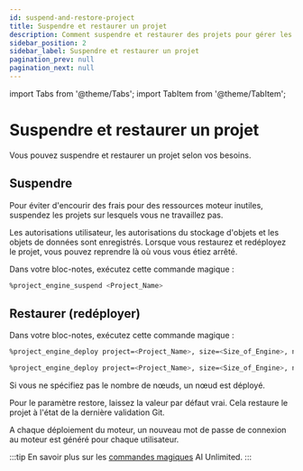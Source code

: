 ```yaml
---
id: suspend-and-restore-project
title: Suspendre et restaurer un projet
description: Comment suspendre et restaurer des projets pour gérer les coûts.
sidebar_position: 2
sidebar_label: Suspendre et restaurer un projet
pagination_prev: null
pagination_next: null
---
```


import Tabs from '@theme/Tabs';
import TabItem from '@theme/TabItem';


# Suspendre et restaurer un projet

Vous pouvez suspendre et restaurer un projet selon vos besoins.


## Suspendre

Pour éviter d'encourir des frais pour des ressources moteur inutiles, suspendez les projets sur lesquels vous ne travaillez pas.

Les autorisations utilisateur, les autorisations du stockage d'objets et les objets de données sont enregistrés. Lorsque vous restaurez et redéployez le projet, vous pouvez reprendre là où vous vous étiez arrêté.

Dans votre bloc-notes, exécutez cette commande magique :

```bash 
%project_engine_suspend <Project_Name>
```


## Restaurer (redéployer)

Dans votre bloc-notes, exécutez cette commande magique : 

<Tabs>
<TabItem value="aws1" label="AWS">

```bash 
%project_engine_deploy project=<Project_Name>, size=<Size_of_Engine>, node=<Number_of_Nodes>, subnet=<Subnet_id>, region=<Region>, restore-<true|false>, prefixlist=<Prefix_List>, securitygroups=<Security_Group>, cidrs=<CIDR>, tags=<Tags>, iamrole=<IAM_Role>, roleprefix=<Role_Prefix>, permissionboundary=<Permission_Boundary>
```
</TabItem>
<TabItem value="azure" label="Azure">

```bash 
%project_engine_deploy project=<Project_Name>, size=<Size_of_Engine>, node=<Number_of_Nodes>, subnet=<Subnet_id>, region=<Region>, restore=<true|false>, network=<Network>, keyvault=<Key_Vault>, keyvaultresourcegroup=<Key_Vault_Resource_Group>, networkresourcegroup=<Network_Resource_Group>
```
</TabItem>
</Tabs>

Si vous ne spécifiez pas le nombre de nœuds, un nœud est déployé. 

Pour le paramètre restore, laissez la valeur par défaut vrai. Cela restaure le projet à l'état de la dernière validation Git.

A chaque déploiement du moteur, un nouveau mot de passe de connexion au moteur est généré pour chaque utilisateur.

:::tip
En savoir plus sur les [commandes magiques](../explore-and-analyze-data/magic-commands.md) AI Unlimited.
:::


